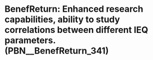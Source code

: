 # BenefReturn: __Enhanced research capabilities, ability to study correlations between different IEQ parameters.__ (PBN__BenefReturn_341)


